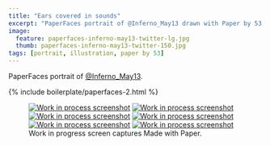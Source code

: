 ```yaml
---
title: "Ears covered in sounds"
excerpt: "PaperFaces portrait of @Inferno_May13 drawn with Paper by 53 on an iPad."
image: 
  feature: paperfaces-inferno-may13-twitter-lg.jpg
  thumb: paperfaces-inferno-may13-twitter-150.jpg
tags: [portrait, illustration, paper by 53]
---
```


PaperFaces portrait of [@Inferno_May13](http://twitter.com/Inferno_May13).

{% include boilerplate/paperfaces-2.html %}

<figure class="third">
	<a href="{{ site.url }}/images/paperfaces-inferno-may13-process-1-lg.jpg"><img src="{{ site.url }}/images/paperfaces-inferno-may13-process-1-600.jpg" alt="Work in process screenshot"></a>
	<a href="{{ site.url }}/images/paperfaces-inferno-may13-process-2-lg.jpg"><img src="{{ site.url }}/images/paperfaces-inferno-may13-process-2-600.jpg" alt="Work in process screenshot"></a>
	<a href="{{ site.url }}/images/paperfaces-inferno-may13-process-3-lg.jpg"><img src="{{ site.url }}/images/paperfaces-inferno-may13-process-3-600.jpg" alt="Work in process screenshot"></a>
	<a href="{{ site.url }}/images/paperfaces-inferno-may13-process-4-lg.jpg"><img src="{{ site.url }}/images/paperfaces-inferno-may13-process-4-600.jpg" alt="Work in process screenshot"></a>
	<a href="{{ site.url }}/images/paperfaces-inferno-may13-process-5-lg.jpg"><img src="{{ site.url }}/images/paperfaces-inferno-may13-process-5-600.jpg" alt="Work in process screenshot"></a>
	<a href="{{ site.url }}/images/paperfaces-inferno-may13-process-6-lg.jpg"><img src="{{ site.url }}/images/paperfaces-inferno-may13-process-6-600.jpg" alt="Work in process screenshot"></a>
	<figcaption>Work in progress screen captures Made with Paper.</figcaption>
</figure>